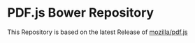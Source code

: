 # PDF.js Bower Repository

This Repository is based on the latest Release of [mozilla/pdf.js](https://github.com/mozilla/pdf.js)